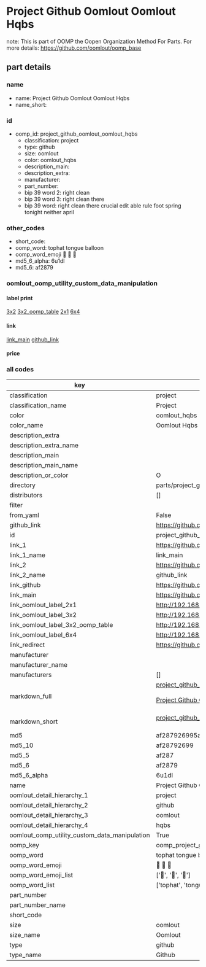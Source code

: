 # Project Github Oomlout Oomlout Hqbs  

note: This is part of OOMP the Oopen Organization Method For Parts. For more details: https://github.com/oomlout/oomp_base

##  part details





### name
* name: Project Github Oomlout Oomlout Hqbs
* name_short: 
### id
* oomp_id: project_github_oomlout_oomlout_hqbs
  * classification: project
  * type: github
  * size: oomlout
  * color: oomlout_hqbs
  * description_main: 
  * description_extra: 
  * manufacturer: 
  * part_number: 
  * bip 39 word 2: right clean
  * bip 39 word 3: right clean there
  * bip 39 word: right clean there crucial edit able rule foot spring tonight neither april

### other_codes
* short_code: 
* oomp_word: tophat tongue balloon
* oomp_word_emoji :tophat: :tongue: :balloon:
* md5_6_alpha: 6u1dl
* md5_6: af2879






### oomlout_oomp_utility_custom_data_manipulation
#### label print
[3x2](http://192.168.1.245:1112/?label=oomp%206u1dl)
[3x2_oomp_table](http://192.168.1.107:1112/?label=oomp%206u1dl)
[2x1](http://192.168.1.242:1112/?label=oomp%206u1dl)
[6x4](http://192.168.1.55:1112/?label=oomp%206u1dl)    

#### link

[link_main](https://github.com/oomlout/oomlout_oomp_current_version_messy/tree/main/parts/project_github_oomlout_oomlout_hqbs) [github_link](https://github.com/oomlout/oomlout_oomp_part_src/tree/main/parts/project_github_oomlout_oomlout_hqbs)                             

#### price







### all codes 
| key | value |  
| --- | --- |  
| classification | project |  
| classification_name | Project |  
| color | oomlout_hqbs |  
| color_name | Oomlout Hqbs |  
| description_extra |  |  
| description_extra_name |  |  
| description_main |  |  
| description_main_name |  |  
| description_or_color | O  |  
| directory | parts/project_github_oomlout_oomlout_hqbs |  
| distributors | [] |  
| filter |  |  
| from_yaml | False |  
| github_link | https://github.com/oomlout/oomlout_oomp_part_src/tree/main/parts/project_github_oomlout_oomlout_hqbs |  
| id | project_github_oomlout_oomlout_hqbs |  
| link_1 | https://github.com/oomlout/oomlout_oomp_current_version_messy/tree/main/parts/project_github_oomlout_oomlout_hqbs |  
| link_1_name | link_main |  
| link_2 | https://github.com/oomlout/oomlout_oomp_part_src/tree/main/parts/project_github_oomlout_oomlout_hqbs |  
| link_2_name | github_link |  
| link_github | https://github.com/oomlout/oomlout-HQBS |  
| link_main | https://github.com/oomlout/oomlout_oomp_current_version_messy/tree/main/parts/project_github_oomlout_oomlout_hqbs |  
| link_oomlout_label_2x1 | http://192.168.1.242:1112/?label=oomp%206u1dl |  
| link_oomlout_label_3x2 | http://192.168.1.245:1112/?label=oomp%206u1dl |  
| link_oomlout_label_3x2_oomp_table | http://192.168.1.107:1112/?label=oomp%206u1dl |  
| link_oomlout_label_6x4 | http://192.168.1.55:1112/?label=oomp%206u1dl |  
| link_redirect | https://github.com/oomlout/oomlout-HQBS |  
| manufacturer |  |  
| manufacturer_name |  |  
| manufacturers | [] |  
| markdown_full | [project_github_oomlout_oomlout_hqbs](https://github.com/oomlout/oomlout_oomp_current_version_messy/tree/main/parts/project_github_oomlout_oomlout_hqbs)<br>[](https://github.com/oomlout/oomlout_oomp_current_version_messy/tree/main/parts/project_github_oomlout_oomlout_hqbs)<br>[Project Github Oomlout Oomlout Hqbs](https://github.com/oomlout/oomlout_oomp_current_version_messy/tree/main/parts/project_github_oomlout_oomlout_hqbs)<br><br> |  
| markdown_short | [project_github_oomlout_oomlout_hqbs](https://github.com/oomlout/oomlout_oomp_current_version_messy/tree/main/parts/project_github_oomlout_oomlout_hqbs)<br><br> |  
| md5 | af287926995af7a401233347c0ca95ce |  
| md5_10 | af28792699 |  
| md5_5 | af287 |  
| md5_6 | af2879 |  
| md5_6_alpha | 6u1dl |  
| name | Project Github Oomlout Oomlout Hqbs |  
| oomlout_detail_hierarchy_1 | project |  
| oomlout_detail_hierarchy_2 | github |  
| oomlout_detail_hierarchy_3 | oomlout |  
| oomlout_detail_hierarchy_4 | hqbs |  
| oomlout_oomp_utility_custom_data_manipulation | True |  
| oomp_key | oomp_project_github_oomlout_oomlout_hqbs |  
| oomp_word | tophat tongue balloon |  
| oomp_word_emoji | :tophat: :tongue: :balloon: |  
| oomp_word_emoji_list | [':tophat:', ':tongue:', ':balloon:'] |  
| oomp_word_list | ['tophat', 'tongue', 'balloon'] |  
| part_number |  |  
| part_number_name |  |  
| short_code |  |  
| size | oomlout |  
| size_name | Oomlout |  
| type | github |  
| type_name | Github |  
